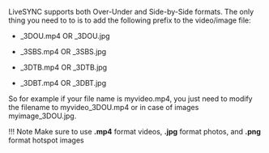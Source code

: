 
LiveSYNC supports both Over-Under and Side-by-Side formats. The only thing you need to to is to add the following prefix to the video/image file:

   - _3DOU.mp4 OR _3DOU.jpg

   - _3SBS.mp4 OR _3SBS.jpg

   - _3DTB.mp4 OR _3DTB.jpg

   - _3DBT.mp4 OR _3DBT.jpg

So for example if your file name is myvideo.mp4, you just need to modify the filename to myvideo_3DOU.mp4 or in case of images myimage_3DOU.jpg.

!!! Note
     Make sure to use **.mp4** format videos, **.jpg** format photos, and **.png** format hotspot images